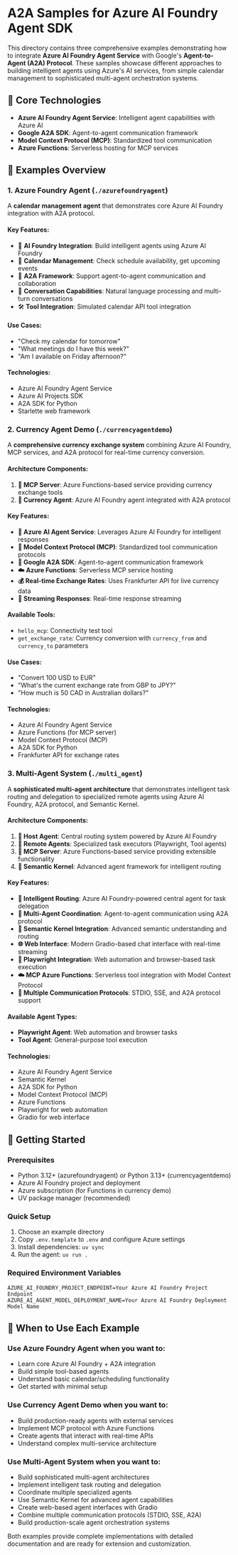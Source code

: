 # A2A Samples for Azure AI Foundry Agent SDK

This directory contains three comprehensive examples demonstrating how to integrate **Azure AI Foundry Agent Service** with Google's **Agent-to-Agent (A2A) Protocol**. These samples showcase different approaches to building intelligent agents using Azure's AI services, from simple calendar management to sophisticated multi-agent orchestration systems.

## 🔋 Core Technologies

- **Azure AI Foundry Agent Service**: Intelligent agent capabilities with Azure AI
- **Google A2A SDK**: Agent-to-agent communication framework
- **Model Context Protocol (MCP)**: Standardized tool communication
- **Azure Functions**: Serverless hosting for MCP services

## 📁 Examples Overview

### 1. Azure Foundry Agent (`./azurefoundryagent`)

A **calendar management agent** that demonstrates core Azure AI Foundry integration with A2A protocol.

#### Key Features:
- 🤖 **AI Foundry Integration**: Build intelligent agents using Azure AI Foundry
- 📅 **Calendar Management**: Check schedule availability, get upcoming events
- 🔄 **A2A Framework**: Support agent-to-agent communication and collaboration
- 💬 **Conversation Capabilities**: Natural language processing and multi-turn conversations
- 🛠️ **Tool Integration**: Simulated calendar API tool integration

#### Use Cases:
- "Check my calendar for tomorrow"
- "What meetings do I have this week?"
- "Am I available on Friday afternoon?"

#### Technologies:
- Azure AI Foundry Agent Service
- Azure AI Projects SDK
- A2A SDK for Python
- Starlette web framework

### 2. Currency Agent Demo (`./currencyagentdemo`)

A **comprehensive currency exchange system** combining Azure AI Foundry, MCP services, and A2A protocol for real-time currency conversion.

#### Architecture Components:
1. **🔌 MCP Server**: Azure Functions-based service providing currency exchange tools
2. **💱 Currency Agent**: Azure AI Foundry agent integrated with A2A protocol

#### Key Features:
- **🎯 Azure AI Agent Service**: Leverages Azure AI Foundry for intelligent responses
- **🔧 Model Context Protocol (MCP)**: Standardized tool communication protocols
- **🤝 Google A2A SDK**: Agent-to-agent communication framework
- **☁️ Azure Functions**: Serverless MCP service hosting
- **💰 Real-time Exchange Rates**: Uses Frankfurter API for live currency data
- **📡 Streaming Responses**: Real-time response streaming

#### Available Tools:
- `hello_mcp`: Connectivity test tool
- `get_exchange_rate`: Currency conversion with `currency_from` and `currency_to` parameters

#### Use Cases:
- "Convert 100 USD to EUR"
- "What's the current exchange rate from GBP to JPY?"
- "How much is 50 CAD in Australian dollars?"

#### Technologies:
- Azure AI Foundry Agent Service
- Azure Functions (for MCP server)
- Model Context Protocol (MCP)
- A2A SDK for Python
- Frankfurter API for exchange rates

### 3. Multi-Agent System (`./multi_agent`)

A **sophisticated multi-agent architecture** that demonstrates intelligent task routing and delegation to specialized remote agents using Azure AI Foundry, A2A protocol, and Semantic Kernel.

#### Architecture Components:
1. **🎯 Host Agent**: Central routing system powered by Azure AI Foundry
2. **🤖 Remote Agents**: Specialized task executors (Playwright, Tool agents)
3. **🔌 MCP Server**: Azure Functions-based service providing extensible functionality
4. **🧠 Semantic Kernel**: Advanced agent framework for intelligent routing

#### Key Features:
- **🎯 Intelligent Routing**: Azure AI Foundry-powered central agent for task delegation
- **🤝 Multi-Agent Coordination**: Agent-to-agent communication using A2A protocol
- **🧠 Semantic Kernel Integration**: Advanced semantic understanding and routing
- **🌐 Web Interface**: Modern Gradio-based chat interface with real-time streaming
- **🔧 Playwright Integration**: Web automation and browser-based task execution
- **☁️ MCP Azure Functions**: Serverless tool integration with Model Context Protocol
- **📡 Multiple Communication Protocols**: STDIO, SSE, and A2A protocol support

#### Available Agent Types:
- **Playwright Agent**: Web automation and browser tasks
- **Tool Agent**: General-purpose tool execution


#### Technologies:
- Azure AI Foundry Agent Service
- Semantic Kernel
- A2A SDK for Python
- Model Context Protocol (MCP)
- Azure Functions
- Playwright for web automation
- Gradio for web interface

## 🚀 Getting Started

### Prerequisites
- Python 3.12+ (azurefoundryagent) or Python 3.13+ (currencyagentdemo)
- Azure AI Foundry project and deployment
- Azure subscription (for Functions in currency demo)
- UV package manager (recommended)

### Quick Setup
1. Choose an example directory
2. Copy `.env.template` to `.env` and configure Azure settings
3. Install dependencies: `uv sync`
4. Run the agent: `uv run .`

### Required Environment Variables
```env
AZURE_AI_FOUNDRY_PROJECT_ENDPOINT=Your Azure AI Foundry Project Endpoint
AZURE_AI_AGENT_MODEL_DEPLOYMENT_NAME=Your Azure AI Foundry Deployment Model Name
```

## 🎯 When to Use Each Example

### Use Azure Foundry Agent when you want to:
- Learn core Azure AI Foundry + A2A integration
- Build simple tool-based agents
- Understand basic calendar/scheduling functionality
- Get started with minimal setup

### Use Currency Agent Demo when you want to:
- Build production-ready agents with external services
- Implement MCP protocol with Azure Functions
- Create agents that interact with real-time APIs
- Understand complex multi-service architecture

### Use Multi-Agent System when you want to:
- Build sophisticated multi-agent architectures
- Implement intelligent task routing and delegation
- Coordinate multiple specialized agents
- Use Semantic Kernel for advanced agent capabilities
- Create web-based agent interfaces with Gradio
- Combine multiple communication protocols (STDIO, SSE, A2A)
- Build production-scale agent orchestration systems

Both examples provide complete implementations with detailed documentation and are ready for extension and customization.